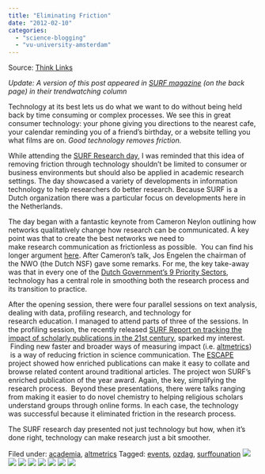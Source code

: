 ```yaml
---
title: "Eliminating Friction"
date: "2012-02-10"
categories: 
  - "science-blogging"
  - "vu-university-amsterdam"
---
```


Source: [Think Links](http://thinklinks.wordpress.com/feed/)

_Update: A version of this post appeared in [SURF magazine](http://www.surf.nl/en/publicaties/Documents/SURF01%20(March%202012).pdf) (on the back page) in their trendwatching column_

Technology at its best lets us do what we want to do without being held back by time consuming or complex processes. We see this in great consumer technology: your phone giving you directions to the nearest cafe, your calendar reminding you of a friend’s birthday, or a website telling you what films are on. _Good technology removes friction._

While attending the [SURF Research day](http://www.surffoundation.nl/nl/themas/openonderzoek/ozdag/pages/default.aspx), I was reminded that this idea of removing friction through technology shouldn’t be limited to consumer or business environments but should also be applied in academic research settings. The day showcased a variety of developments in information technology to help researchers do better research. Because SURF is a Dutch organization there was a particular focus on developments here in the Netherlands.

The day began with a fantastic keynote from Cameron Neylon outlining how networks qualitatively change how research can be communicated. A key point was that to create the best networks we need to make research communication as frictionless as possible.  You can find his longer argument [here](http://cameronneylon.net/blog/network-enabled-research/). After Cameron’s talk, Jos Engelen the chairman of the NWO (the Dutch NSF) gave some remarks. For me, the key take-away was that in every one of the [Dutch Government’s 9 Priority Sectors](http://www.hollandtrade.com/sector-information/), technology has a central role in smoothing both the research process and its transition to practice.

After the opening session, there were four parallel sessions on text analysis, dealing with data, profiling research, and technology for research education. I managed to attend parts of three of the sessions. In the profiling session, the recently released [SURF Report on tracking the impact of scholarly publications in the 21st century](http://www.surffoundation.nl/en/publicaties/Pages/Users_narcissism_control.aspx), sparked my interest.  Finding new faster and broader ways of measuring impact (i.e. [altmetrics](http://altmetrics.org))  is a way of reducing friction in science communication. The [ESCAPE](http://www.surffoundation.nl/en/projecten/Pages/ESCAPE-Enhanced-Scientific-Communication-by-Aggregated-Publications-Environments.aspx) project showed how enriched publications can make it easy to collate and browse related content around traditional articles. The project won SURF’s enriched publication of the year award. Again, the key, simplifying the research process.  Beyond these presentations, there were talks ranging from making it easier to do novel chemistry to helping religious scholars understand groups through online forms. In each case, the technology was successful because it eliminated friction in the research process.

The SURF research day presented not just technology but how, when it’s done right, technology can make research just a bit smoother.

  
Filed under: [academia](https://thinklinks.wordpress.com/category/academia/), [altmetrics](https://thinklinks.wordpress.com/category/altmetrics-2/) Tagged: [events](https://thinklinks.wordpress.com/tag/events/), [ozdag](https://thinklinks.wordpress.com/tag/ozdag/), [surffounation](https://thinklinks.wordpress.com/tag/surffounation/) [![](http://feeds.wordpress.com/1.0/comments/thinklinks.wordpress.com/354/)](http://feeds.wordpress.com/1.0/gocomments/thinklinks.wordpress.com/354/) [![](http://feeds.wordpress.com/1.0/delicious/thinklinks.wordpress.com/354/)](http://feeds.wordpress.com/1.0/godelicious/thinklinks.wordpress.com/354/) [![](http://feeds.wordpress.com/1.0/facebook/thinklinks.wordpress.com/354/)](http://feeds.wordpress.com/1.0/gofacebook/thinklinks.wordpress.com/354/) [![](http://feeds.wordpress.com/1.0/twitter/thinklinks.wordpress.com/354/)](http://feeds.wordpress.com/1.0/gotwitter/thinklinks.wordpress.com/354/) [![](http://feeds.wordpress.com/1.0/stumble/thinklinks.wordpress.com/354/)](http://feeds.wordpress.com/1.0/gostumble/thinklinks.wordpress.com/354/) [![](http://feeds.wordpress.com/1.0/digg/thinklinks.wordpress.com/354/)](http://feeds.wordpress.com/1.0/godigg/thinklinks.wordpress.com/354/) [![](http://feeds.wordpress.com/1.0/reddit/thinklinks.wordpress.com/354/)](http://feeds.wordpress.com/1.0/goreddit/thinklinks.wordpress.com/354/) ![](http://stats.wordpress.com/b.gif?host=thinklinks.wordpress.com&blog=5274753&post=354&subd=thinklinks&ref=&feed=1)
